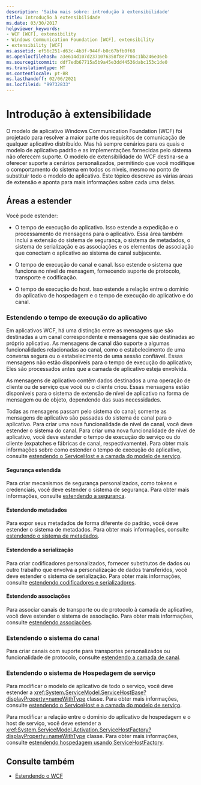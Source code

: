 ```yaml
---
description: 'Saiba mais sobre: introdução à extensibilidade'
title: Introdução à extensibilidade
ms.date: 03/30/2017
helpviewer_keywords:
- WCF [WCF], extensibility
- Windows Communication Foundation [WCF], extensibility
- extensibility [WCF]
ms.assetid: ef56c251-d63c-4b3f-944f-b0c67bfb0f68
ms.openlocfilehash: a3e614d107d2371076358f8e7786c1bb246e36eb
ms.sourcegitcommit: ddf7edb67715a5b9a45e3dd44536dabc153c1de0
ms.translationtype: MT
ms.contentlocale: pt-BR
ms.lasthandoff: 02/06/2021
ms.locfileid: "99732833"
---
```

# <a name="introduction-to-extensibility"></a>Introdução à extensibilidade

O modelo de aplicativo Windows Communication Foundation (WCF) foi projetado para resolver a maior parte dos requisitos de comunicação de qualquer aplicativo distribuído. Mas há sempre cenários para os quais o modelo de aplicativo padrão e as implementações fornecidas pelo sistema não oferecem suporte. O modelo de extensibilidade do WCF destina-se a oferecer suporte a cenários personalizados, permitindo que você modifique o comportamento do sistema em todos os níveis, mesmo no ponto de substituir todo o modelo de aplicativo. Este tópico descreve as várias áreas de extensão e aponta para mais informações sobre cada uma delas.  
  
## <a name="areas-to-extend"></a>Áreas a estender  

 Você pode estender:  
  
- O tempo de execução do aplicativo. Isso estende a expedição e o processamento de mensagens para o aplicativo. Essa área também inclui a extensão do sistema de segurança, o sistema de metadados, o sistema de serialização e as associações e os elementos de associação que conectam o aplicativo ao sistema de canal subjacente.  
  
- O tempo de execução do canal e canal. Isso estende o sistema que funciona no nível de mensagem, fornecendo suporte de protocolo, transporte e codificação.  
  
- O tempo de execução do host. Isso estende a relação entre o domínio do aplicativo de hospedagem e o tempo de execução do aplicativo e do canal.  
  
### <a name="extending-the-application-runtime"></a>Estendendo o tempo de execução do aplicativo  

 Em aplicativos WCF, há uma distinção entre as mensagens que são destinadas a um canal correspondente e mensagens que são destinadas ao próprio aplicativo. As mensagens de canal dão suporte a algumas funcionalidades relacionadas ao canal, como o estabelecimento de uma conversa segura ou o estabelecimento de uma sessão confiável. Essas mensagens não estão disponíveis para o tempo de execução do aplicativo; Eles são processados antes que a camada de aplicativo esteja envolvida.  
  
 As mensagens de aplicativo contêm dados destinados a uma operação de cliente ou de serviço que você ou o cliente criou. Essas mensagens estão disponíveis para o sistema de extensão de nível de aplicativo na forma de mensagem ou de objeto, dependendo das suas necessidades.  
  
 Todas as mensagens passam pelo sistema do canal; somente as mensagens de aplicativo são passadas do sistema de canal para o aplicativo. Para criar uma nova funcionalidade de nível de canal, você deve estender o sistema do canal. Para criar uma nova funcionalidade de nível de aplicativo, você deve estender o tempo de execução do serviço ou do cliente (expatches e fábricas de canal, respectivamente). Para obter mais informações sobre como estender o tempo de execução do aplicativo, consulte [estendendo o ServiceHost e a camada do modelo de serviço](./extending/extending-servicehost-and-the-service-model-layer.md).  
  
#### <a name="extending-security"></a>Segurança estendida  

 Para criar mecanismos de segurança personalizados, como tokens e credenciais, você deve estender o sistema de segurança. Para obter mais informações, consulte [estendendo a segurança](./extending/extending-security.md).  
  
#### <a name="extending-metadata"></a>Estendendo metadados  

 Para expor seus metadados de forma diferente do padrão, você deve estender o sistema de metadados. Para obter mais informações, consulte [estendendo o sistema de metadados](./extending/extending-the-metadata-system.md).  
  
#### <a name="extending-serialization"></a>Estendendo a serialização  

 Para criar codificadores personalizados, fornecer substitutos de dados ou outro trabalho que envolva a personalização de dados transferidos, você deve estender o sistema de serialização. Para obter mais informações, consulte [estendendo codificadores e serializadores](./extending/extending-encoders-and-serializers.md).  
  
#### <a name="extending-bindings"></a>Estendendo associações  

 Para associar canais de transporte ou de protocolo à camada de aplicativo, você deve estender o sistema de associação. Para obter mais informações, consulte [estendendo associações](./extending/extending-bindings.md).  
  
### <a name="extending-the-channel-system"></a>Estendendo o sistema do canal  

 Para criar canais com suporte para transportes personalizados ou funcionalidade de protocolo, consulte [estendendo a camada de canal](./extending/extending-the-channel-layer.md).  
  
### <a name="extending-the-service-hosting-system"></a>Estendendo o sistema de Hospedagem de serviço  

 Para modificar o modelo de aplicativo de todo o serviço, você deve estender a <xref:System.ServiceModel.ServiceHostBase?displayProperty=nameWithType> classe. Para obter mais informações, consulte [estendendo o ServiceHost e a camada do modelo de serviço](./extending/extending-servicehost-and-the-service-model-layer.md).  
  
 Para modificar a relação entre o domínio do aplicativo de hospedagem e o host de serviço, você deve estender a <xref:System.ServiceModel.Activation.ServiceHostFactory?displayProperty=nameWithType> classe. Para obter mais informações, consulte [estendendo hospedagem usando ServiceHostFactory](./extending/extending-hosting-using-servicehostfactory.md).  
  
## <a name="see-also"></a>Consulte também

- [Estendendo o WCF](./extending/index.md)
